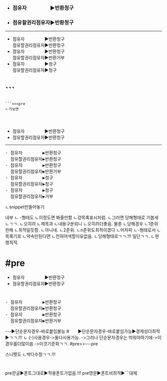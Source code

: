 <link rel="stylesheet" href="../_res/darkmode.css">



- ### 점유자ㅤㅤㅤㅤㅤ▶<span class="r">반환청구</span>  
- ### 점유할권리점유자▶<span class="t">반환청구</span>  
---
- 점유자ㅤㅤㅤㅤㅤ▶<span class="r">반환청구</span>  
  점유할권리점유자▶<span class="t">반환청구</span>  
- 점유자ㅤㅤㅤㅤㅤ▶<span class="r">반환청구</span>  
  점유할권리점유자▶<span class="b">반환거부</span>  
- 점유자ㅤㅤㅤㅤㅤ▶<span class="r">청구</span>  
  점유할권리점유자▶<span class="t">청구</span>  





# ``` 

```↔pre
```<<<pre
ㄴ가보면


```
#
- 점유자ㅤㅤㅤㅤㅤ▶<span class="r">반환청구</span>  
- 점유할권리점유자▶<span class="t">반환청구</span>  
---
<pre>
- 점유자ㅤㅤㅤㅤㅤ▶<span class="r">반환청구</span>  
  점유할권리점유자▶<span class="t">반환청구</span>  
- 점유자ㅤㅤㅤㅤㅤ▶<span class="r">반환청구</span>  
  점유할권리점유자▶<span class="b">반환거부</span>  
- 점유자ㅤㅤㅤㅤㅤ▶<span class="r">청구</span>  
  점유할권리점유자▶<span class="t">청구</span>  
- 점유자ㅤㅤㅤㅤㅤ▶<span class="r">청구</span>  
  점유할권리점유자▶<span class="b">거부</span>  
</pre>
ㄴsnippet만들어놓기


내부
ㄴ -형태도
ㄴ이정도면
봐줄만함
ㄴ걍목록표시처럼.
ㄴ그러면 당해형태로 가봅세
ㄴㄱㄱ.
ㄴ오히려
ㄴ제목과
ㄴ내용구분되니
ㄴ오히려더좋음.
물론
ㄴ당해경우
ㄴ1준위한해
ㄴ최적일듯함.
ㄴ아니네.
ㄴ2준위.
ㄴn준위도최적이겠다
ㄴ어차피
ㄴ-형태로서
ㄴ목록기호
ㄴ약속만된다면
ㄴ전혀어색할이유없음.
ㄴ당해형태로ㄱㄱ.!!!
일단ㄱㄱ.
ㄴ현행최적.


# #pre



- 점유자ㅤㅤㅤㅤㅤ▶<span class="r">반환청구</span>  
- 점유할권리점유자▶<span class="t">반환청구</span>  
#
<pre>
- 점유자ㅤㅤㅤㅤㅤ▶<span class="r">반환청구</span>  
  점유할권리점유자▶<span class="t">반환청구</span>  
- 점유자ㅤㅤㅤㅤㅤ▶<span class="r">반환청구</span>  
  점유할권리점유자▶<span class="b">반환거부</span>  
</pre>

---▶단순문자경우-바로붙임불능
#  ▶단순문자경우-바로붙임가능▶경제성더최적▶ㄱㄱ.!!!
ㄴ (-)사용경우->둘다사용가능.
->그러나 단순문자경우는 띄워야하기에->이경우를더많이씀
->이것기준화ㄱㄱ.
#pre>>---pre


스니펫도
ㄴ싹다수정ㄱㄱ.!!!


#
pre한글▶폰트그대로▶적용폰트가없음.!!!
pre영문▶폰트비최적▶```대체
